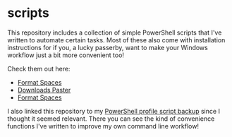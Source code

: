# scripts

This repository includes a collection of simple PowerShell scripts that
I've written to automate certain tasks. Most of these also come with
installation instructions for if you, a lucky passerby, want to make
your Windows workflow just a bit more convenient too!

Check them out here:

- [Format Spaces](desktop-shortcut)
- [Downloads Paster](downloads-paster)
- [Format Spaces](format-spaces)


I also linked this repository to my
[PowerShell profile script backup](PS-profile) since I thought it
seemed relevant. There you can see the kind of convenience functions
I've written to improve my own command line workflow!
